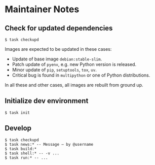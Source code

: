 # Maintainer Notes

## Check for updated dependencies

```shell
$ task checkupd
```

Images are expected to be updated in these cases:

* Update of base image `debian:stable-slim`.
* Patch update of `pyenv`, e.g. new Python version is released.
* Minor update of `pip`, `setuptools`, `tox`, `uv`.
* Critical bug is found in `multipython` or one of Python distributions.

In all these and other cases, all images are rebuilt from ground up.

## Initialize dev environment

```shell
$ task init
```

## Develop

```shell
$ task checkupd
$ task news:* -- Message — by @username
$ task build:*
$ task shell:* -- -v ...
$ task run:* -- ...
```
